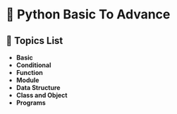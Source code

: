 # 🚀 Python Basic To Advance 

## 📖 Topics List 

- **Basic**
- **Conditional**
- **Function**
- **Module**
- **Data Structure** 
- **Class and Object** 
- **Programs** 
